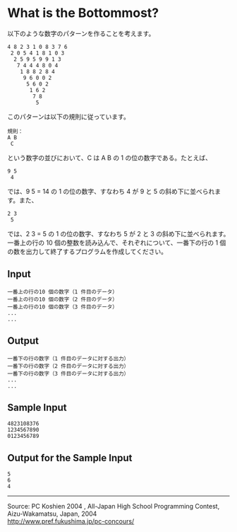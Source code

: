 # What is the Bottommost?

以下のような数字のパターンを作ることを考えます。

    4 8 2 3 1 0 8 3 7 6
     2 0 5 4 1 8 1 0 3
      2 5 9 5 9 9 1 3
       7 4 4 4 8 0 4
        1 8 8 2 8 4
         9 6 0 0 2
          5 6 0 2
           1 6 2
            7 8
             5

このパターンは以下の規則に従っています。

    規則：
    A B
     C

という数字の並びにおいて、C は A B の 1 の位の数字である。たとえば、

    9 5
     4

では、9 5 = 14 の 1 の位の数字、すなわち 4 が 9 と 5 の斜め下に並べられます。また、

    2 3
     5

では、2 3 = 5 の 1 の位の数字、すなわち 5 が 2 と 3 の斜め下に並べられます。一番上の行の 10 個の整数を読み込んで、それぞれについて、一番下の行の 1 個の数を出力して終了するプログラムを作成してください。

## Input

    一番上の行の10 個の数字（1 件目のデータ）
    一番上の行の10 個の数字（2 件目のデータ）
    一番上の行の10 個の数字（3 件目のデータ）
    ...
    ...

## Output

    一番下の行の数字（1 件目のデータに対する出力）
    一番下の行の数字（2 件目のデータに対する出力）
    一番下の行の数字（3 件目のデータに対する出力）
    ...
    ...

## Sample Input

    4823108376
    1234567890
    0123456789

## Output for the Sample Input

    5
    6
    4

* * *

Source: PC Koshien 2004 , All-Japan High School Programming Contest, Aizu-Wakamatsu, Japan, 2004   
<http://www.pref.fukushima.jp/pc-concours/>